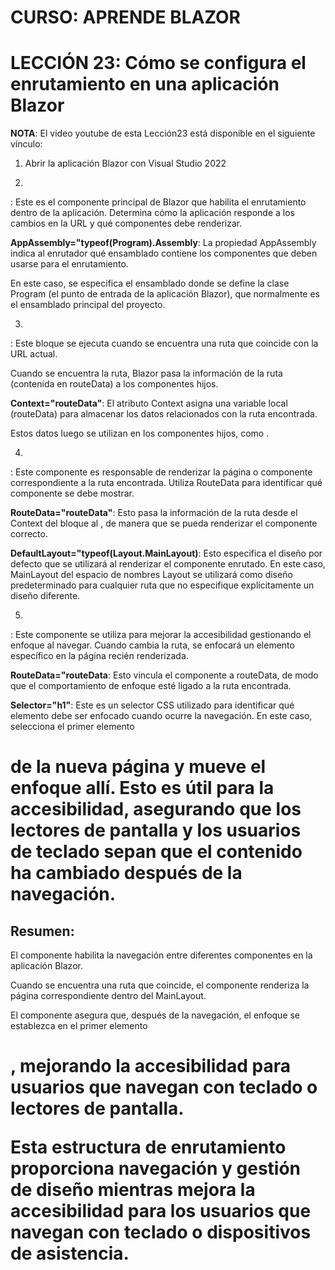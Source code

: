 # CURSO: APRENDE BLAZOR

# LECCIÓN 23: Cómo se configura el enrutamiento en una aplicación Blazor

**NOTA**: El video youtube de esta Lección23 está disponible en el siguiente vínculo: 


1. Abrir la aplicación Blazor con Visual Studio 2022

2. **<Router AppAssembly="typeof(Program).Assembly">**

**<Router>**: Este es el componente principal de Blazor que habilita el enrutamiento dentro de la aplicación. Determina cómo la aplicación responde a los cambios en la URL y qué componentes debe renderizar.

**AppAssembly="typeof(Program).Assembly**: La propiedad AppAssembly indica al enrutador qué ensamblado contiene los componentes que deben usarse para el enrutamiento. 

En este caso, se especifica el ensamblado donde se define la clase Program (el punto de entrada de la aplicación Blazor), que normalmente es el ensamblado principal del proyecto.

3. **<Found Context="routeData">**

**<Found>**: Este bloque se ejecuta cuando se encuentra una ruta que coincide con la URL actual. 

Cuando se encuentra la ruta, Blazor pasa la información de la ruta (contenida en routeData) a los componentes hijos.

**Context="routeData"**: El atributo Context asigna una variable local (routeData) para almacenar los datos relacionados con la ruta encontrada. 

Estos datos luego se utilizan en los componentes hijos, como <RouteView>.

4. **<RouteView RouteData="routeData" DefaultLayout="typeof(Layout.MainLayout)" />**

**<RouteView>**: Este componente es responsable de renderizar la página o componente correspondiente a la ruta encontrada. Utiliza RouteData para identificar qué componente se debe mostrar.

**RouteData="routeData"**: Esto pasa la información de la ruta desde el Context del bloque <Found> al <RouteView>, de manera que se pueda renderizar el componente correcto.

**DefaultLayout="typeof(Layout.MainLayout)**: Esto especifica el diseño por defecto que se utilizará al renderizar el componente enrutado. En este caso, MainLayout del espacio de nombres Layout se utilizará como diseño predeterminado para cualquier ruta que no especifique explícitamente un diseño diferente.

5. **<FocusOnNavigate RouteData="routeData" Selector="h1" />**

**<FocusOnNavigate>**: Este componente se utiliza para mejorar la accesibilidad gestionando el enfoque al navegar. Cuando cambia la ruta, se enfocará un elemento específico en la página recién renderizada.

**RouteData="routeData**: Esto vincula el componente a routeData, de modo que el comportamiento de enfoque esté ligado a la ruta encontrada.

**Selector="h1"**: Este es un selector CSS utilizado para identificar qué elemento debe ser enfocado cuando ocurre la navegación. En este caso, selecciona el primer elemento <h1> de la nueva página y mueve el enfoque allí. Esto es útil para la accesibilidad, asegurando que los lectores de pantalla y los usuarios de teclado sepan que el contenido ha cambiado después de la navegación.

## Resumen:

El componente <Router> habilita la navegación entre diferentes componentes en la aplicación Blazor.

Cuando se encuentra una ruta que coincide, el componente <RouteView> renderiza la página correspondiente dentro del MainLayout.

El componente <FocusOnNavigate> asegura que, después de la navegación, el enfoque se establezca en el primer elemento <h1>, mejorando la accesibilidad para usuarios que navegan con teclado o lectores de pantalla.

Esta estructura de enrutamiento proporciona navegación y gestión de diseño mientras mejora la accesibilidad para los usuarios que navegan con teclado o dispositivos de asistencia.
